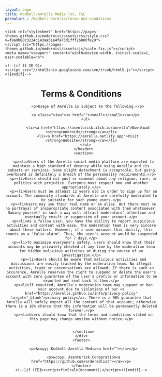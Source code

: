 ```yaml
---
layout: page
title: Kodbell-Amrella Media ToS, T&C
permalink : /kodbell-amrella/terms-and-conditions
---
```


<!doctype html>
<html lang="en-US">
  <head>
    <meta charset="utf-8">
    <meta http-equiv="X-UA-Compatible" content="IE=edge">

<!-- Begin Jekyll SEO tag v2.6.1 -->
<title>Amrella | Terms and Conditions</title>
<!-- <meta name="generator" content="Jekyll v3.9.0" />
<meta property="og:title" content="Privacy Policies" />
<meta property="og:locale" content="en_US" />
<meta name="description" content="Usage of Amrella is subject to the following." />
<meta property="og:description" content="Usage of Amrella is subject to the following." />
<link rel="canonical" href="https://pages-themes.github.io/modernist/" />
<meta property="og:url" content="https://pages-themes.github.io/modernist/" />
<meta property="og:site_name" content="Amrella - Privacy Policy" />
<script type="application/ld+json">
{"@type":"WebSite","headline":"Modernist theme","url":"https://pages-themes.github.io/modernist/","description":"Modernist is a theme for GitHub Pages.","name":"Modernist theme","@context":"https://schema.org"}</script>
<!-- End Jekyll SEO tag -->


    <link rel="stylesheet" href="https://pages-themes.github.io/modernist/assets/css/style.css?v=f9a0b80c3224c143aa51e4fa73d1fff2b880fe29">
    <script src="https://pages-themes.github.io/modernist/assets/js/scale.fix.js"></script>
    <meta name="viewport" content="width=device-width, initial-scale=1, user-scalable=no">

    <!--[if lt IE 9]>
    <script src="//html5shiv.googlecode.com/svn/trunk/html5.js"></script>
    <![endif]-->
  </head>
  <body>
    <div class="wrapper">
      <header >
        <h1>Terms & Conditions</h1>
        
          <p>Usage of Amrella is subject to the following.</p>
        
        <p class="view"><a href=""><small></small></a></p>
        <ul>
        
          <li><a href="https://asenturisk.itch.io/amrella">Download <strong>Android</strong></a></li>
          <li><a href="https://amrella.netlify.app">Visit <strong>Website</strong></a></li>
        </ul>
      </header>
      <section>

      <p><li>Users of the Amrella social media platform are expected to maintain a high standard of decency while using Amrella and its subsets or services. Some slight detachment is acceptable, but going overboard is definitely a breach of the personality requirements.</p>
      <p><li>Users should not post or comment about any religion, race, or politics with prejudice. Everyone must respect one and another appropriately.</p>
      <p><li>Users must be atleast 12 years old in order to sign up for an account. The community standards at Amrella are carefully moderated to be suitable for such young users.</p>
      <p><li>Users may use their real name or an alias. But there must be no portrayal of inappropriate content associated with them whatsoever. Naming yourself in such a way will attract moderators' attention and eventually result in suspension of your account.</p>
      <p><li>As a fellow user, you have the ability to report suspicious activities and content with ease. The moderation team is very sincere about these matters. However, if a user misuses this ability, this counts as a "false alarm". Thus, the user's account would be suspended for 7 days.</p>
      <p><li>To maximize everyone's safety, users should know that their accounts may be privately checked at any time by the moderation team for hidden malicious activites or during the course of an investigation.</p>
      <p><li>Users should be aware that malicious activities and discussions are easily tracked by the moderation team. No illegal activities, trade or conversations are allowed. If there is such an occurence, Amrella reserves the right to suspend or delete the user's account with zero guarantee of the user's profile or information to be exported and sent back to them.</p>
      <p><li>If required, Amrella's moderation team may suspend or ban your account due to violations of our <a href="https://amrella.github.io/info/privacy-policy" target="_blank">privacy policy</a>. There is a 90% guarantee that Amrella will safely export all the content of that account; otherwise there is a 10% chance that the information will be permanently deleted forever.</p>
      <p><li>Users should know that the terms and conditions stated on this page may change anytime without notice.</p>
      

      </section>
    </div>
    <footer>
    
      <p>&copy; Kodbell-Amrella Media<a href=""></a></p>
    
      <p>&copy; Asenturisk Corporation<a href="https://github.com/orderedlist"></a></p>
    </footer>
    <!--[if !IE]><script>fixScale(document);</script><![endif]-->

    
  </body>
</html>
